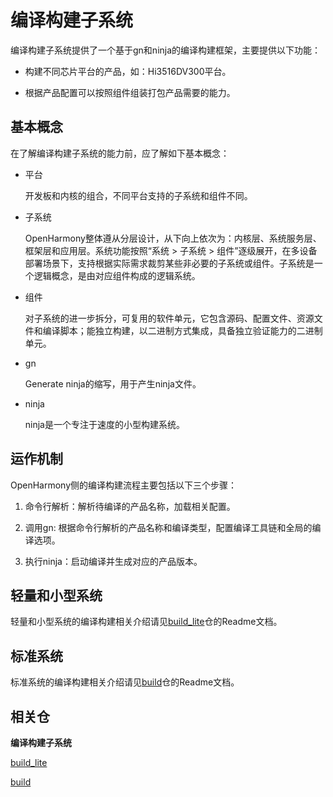 # 编译构建子系统<a name="ZH-CN_TOPIC_0000001162500073"></a>

编译构建子系统提供了一个基于gn和ninja的编译构建框架，主要提供以下功能：

-   构建不同芯片平台的产品，如：Hi3516DV300平台。

-   根据产品配置可以按照组件组装打包产品需要的能力。

## 基本概念<a name="section175012297491"></a>

在了解编译构建子系统的能力前，应了解如下基本概念：

-   平台

    开发板和内核的组合，不同平台支持的子系统和组件不同。

-   子系统

    OpenHarmony整体遵从分层设计，从下向上依次为：内核层、系统服务层、框架层和应用层。系统功能按照“系统 \> 子系统 \> 组件”逐级展开，在多设备部署场景下，支持根据实际需求裁剪某些非必要的子系统或组件。子系统是一个逻辑概念，是由对应组件构成的逻辑系统。

-   组件

    对子系统的进一步拆分，可复用的软件单元，它包含源码、配置文件、资源文件和编译脚本；能独立构建，以二进制方式集成，具备独立验证能力的二进制单元。

-   gn

    Generate ninja的缩写，用于产生ninja文件。

-   ninja

    ninja是一个专注于速度的小型构建系统。


## 运作机制<a name="section193961322175011"></a>

OpenHarmony侧的编译构建流程主要包括以下三个步骤：

1. 命令行解析：解析待编译的产品名称，加载相关配置。

2. 调用gn: 根据命令行解析的产品名称和编译类型，配置编译工具链和全局的编译选项。

3. 执行ninja：启动编译并生成对应的产品版本。

## 轻量和小型系统<a name="section119041639115811"></a>

轻量和小型系统的编译构建相关介绍请见[build\_lite](https://gitee.com/openharmony/build_lite)仓的Readme文档。

## 标准系统<a name="section8750514195912"></a>

标准系统的编译构建相关介绍请见[build](https://gitee.com/openharmony/build)仓的Readme文档。

## 相关仓<a name="section44651652878"></a>

**编译构建子系统**

[build\_lite](https://gitee.com/openharmony/build_lite)

[build](https://gitee.com/openharmony/build)


